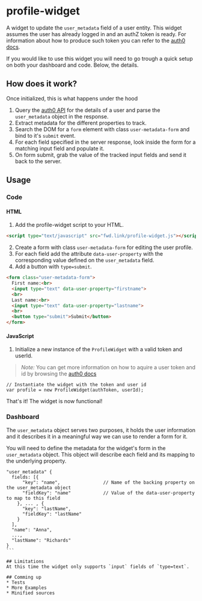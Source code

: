 # profile-widget

A widget to update the `user_metadata` field of a user entity. This widget assumes the user has already logged in and an authZ token is ready. For information about how to produce such token you can refer to the [auth0 docs](https://auth0.com/docs).

If you would like to use this widget you will need to go trough a quick setup on both your dashboard and code. Below, the details.

## How does it work?
Once initialized, this is what happens under the hood
1. Query the [auth0 API](https://auth0.com/docs/api/v2) for the details of a user and parse the `user_metadata` object in the response. 
2. Extract metadata for the different properties to track.
3. Search the DOM for a `form` element with class `user-metadata-form` and bind to it's `submit` event.
4. For each field specified in the server response, look inside the form for a matching input field and populate it.
5. On form submit, grab the value of the tracked input fields and send it back to the server.

## Usage
### Code
#### HTML

1. Add the profile-widget script to your HTML.

``` HTML
<script type="text/javascript" src="fwd.link/profile-widget.js"></script>
```

2. Create a form with class `user-metadata-form` for editing the user profile. 
3. For each field add the attribute `data-user-property` with the corresponding value defined on the `user_metadata` field.
4. Add a button with `type=submit`.

``` HTML
<form class="user-metadata-form">
  First name:<br>
  <input type="text" data-user-property="firstname">
  <br>
  Last name:<br>
  <input type="text" data-user-property="lastname">
  <br>
  <button type="submit">Submit</button>
</form>
```

#### JavaScript

1. Initialize a new instance of the `ProfileWidget` with a valid token and userId.

> *Note:* You can get more information on how to aquire a user token and id by browsing the [auth0 docs](https://auth0.com/docs)

``` JS
// Instantiate the widget with the token and user id
var profile = new ProfileWidget(authToken, userId);
```

That's it! The widget is now functional! 

### Dashboard
The  `user_metadata` object serves two purposes, it holds the user information and it describes it in a meaningful way we can use to render a form for it.

You will need to define the metadata for the widget's form in the `user_metadata` object. This object will describe each field and its mapping to the underlying property.

````
"user_metadata" {
  fields: [{
      "key": "name",                // Name of the backing property on the user_metadata object
      "fieldKey": "name"            // Value of the data-user-property to map to this field
    }, ... , {
      "key": "lastName",
      "fieldKey": "lastName"
    }
  ],
  "name": "Anna",
  ...,
  "lastName": "Richards"
}
```

## Limitations
At this time the widget only supports `input` fields of `type=text`.

## Comming up
* Tests
* More Examples
* Minified sources
